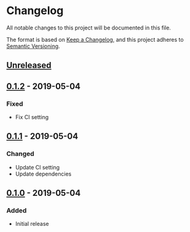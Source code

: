 # Changelog
All notable changes to this project will be documented in this file.

The format is based on [Keep a Changelog](https://keepachangelog.com/en/1.0.0/),
and this project adheres to [Semantic Versioning](https://semver.org/spec/v2.0.0.html).

## [Unreleased]

## [0.1.2] - 2019-05-04
### Fixed
- Fix CI setting

## [0.1.1] - 2019-05-04
### Changed
- Update CI setting
- Update dependencies

## [0.1.0] - 2019-05-04
### Added
- Initial release

[Unreleased]: https://github.com/sankaku-deltalab/guntree-viewer/compare/0.1.2...HEAD
[0.1.2]: https://github.com/sankaku-deltalab/guntree-viewer/compare/0.1.1...0.1.2
[0.1.1]: https://github.com/sankaku-deltalab/guntree-viewer/compare/0.1.0...0.1.1
[0.1.0]: https://github.com/sankaku-deltalab/guntree-viewer/releases/tag/0.1.0
